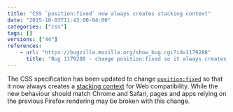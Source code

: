 ```yaml
---
title: "CSS `position:fixed` now always creates stacking context"
date: "2015-10-03T11:43:00-04:00"
categories: ["css"]
tags: []
versions: ["44"]
references:
    - url: "https://bugzilla.mozilla.org/show_bug.cgi?id=1179288"
      title: "Bug 1179288 - change position:fixed so it always creates a stacking context"
---
```

The CSS specification has been updated to change [`position:fixed`](https://developer.mozilla.org/en-US/docs/Web/CSS/position#Fixed_positioning) so that it now always creates a [stacking context](https://developer.mozilla.org/en-US/docs/Web/CSS/CSS_Positioning/Understanding_z_index/The_stacking_context) for Web compatibility. While the new behaviour should match Chrome and Safari, pages and apps relying on the previous Firefox rendering may be broken with this change.
